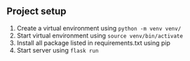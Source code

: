 ## Project setup
1. Create a virtual environment using `python -m venv venv/`
2. Start virtual environment using `source venv/bin/activate`
3. Install all package listed in requirements.txt using pip
4. Start server using `flask run`